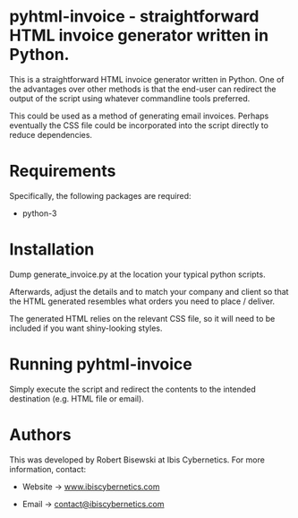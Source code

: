 # pyhtml-invoice - straightforward HTML invoice generator written in Python.

This is a straightforward HTML invoice generator written in Python. One of
the advantages over other methods is that the end-user can redirect the
output of the script using whatever commandline tools preferred.

This could be used as a method of generating email invoices. Perhaps
eventually the CSS file could be incorporated into the script directly
to reduce dependencies.

# Requirements

Specifically, the following packages are required:

* python-3 

# Installation

Dump generate_invoice.py at the location your typical python scripts.

Afterwards, adjust the details and to match your company and client so that
the HTML generated resembles what orders you need to place / deliver.

The generated HTML relies on the relevant CSS file, so it will need to be
included if you want shiny-looking styles.

# Running pyhtml-invoice

Simply execute the script and redirect the contents to the intended
destination (e.g. HTML file or email).

# Authors

This was developed by Robert Bisewski at Ibis Cybernetics. For more
information, contact:

* Website -> www.ibiscybernetics.com

* Email -> contact@ibiscybernetics.com
